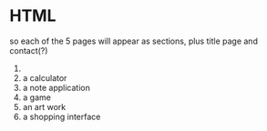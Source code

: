 # HTML 

so each of the 5 pages will appear as sections, plus title page and contact(?)

1. 
1. a calculator
2. a note application
3. a game
4. an art work
5. a shopping interface
